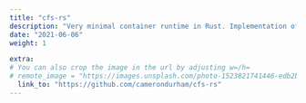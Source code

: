 ```yaml
---
title: "cfs-rs"
description: "Very minimal container runtime in Rust. Implementation of Containers from Scratch but in Rust, based on Liz Rice's talks."
date: "2021-06-06"
weight: 1

extra:
# You can also crop the image in the url by adjusting w=/h=
# remote_image = "https://images.unsplash.com/photo-1523821741446-edb2b68bb7a0?ixlib=rb-4.0.3&ixid=MnwxMjA3fDB8MHxwaG90by1wYWdlfHx8fGVufDB8fHx8&auto=format&fit=crop&w=1470&q=80"
  link_to: "https://github.com/camerondurham/cfs-rs"
---
```


